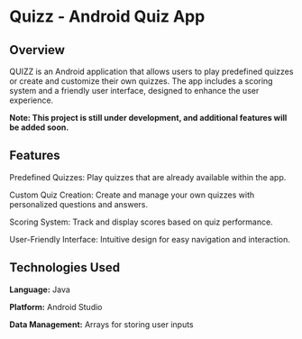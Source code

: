 # Quizz - Android Quiz App
<h2>Overview</h2>
<p>QUIZZ is an Android application that allows users to play predefined quizzes or create and customize their own quizzes. The app includes a scoring system and a friendly user interface, designed to enhance the user experience.</p><p><b>Note: This project is still under development, and additional features will be added soon.</b></p>
<h2>Features</h2>
<p>Predefined Quizzes: Play quizzes that are already available within the app.
<p>Custom Quiz Creation: Create and manage your own quizzes with personalized questions and answers.</p>
<p>Scoring System: Track and display scores based on quiz performance.</p>
<p>User-Friendly Interface: Intuitive design for easy navigation and interaction.</p>
<h2>Technologies Used</h2>
<p><b>Language:</b> Java</p>
<p><b>Platform:</b> Android Studio</p>
<p><b>Data Management:</b> Arrays for storing user inputs</p>
